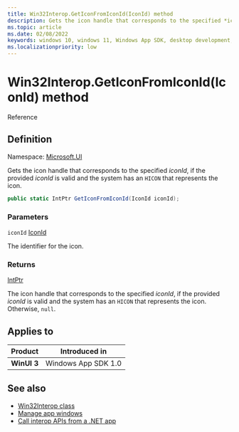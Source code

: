 ```yaml
---
title: Win32Interop.GetIconFromIconId(IconId) method
description: Gets the icon handle that corresponds to the specified *iconId*, if the provided *iconId* is valid and the system has an `HICON` that represents the icon.
ms.topic: article
ms.date: 02/08/2022
keywords: windows 10, windows 11, Windows App SDK, desktop development, winui, app sdk, C#, interop, Win32Interop.GetDisplayIdFromMonitor, GetDisplayIdFromMonitor
ms.localizationpriority: low
---
```


# Win32Interop.GetIconFromIconId(IconId) method

Reference

## Definition

Namespace: [Microsoft.UI](microsoft.ui.md)

Gets the icon handle that corresponds to the specified *iconId*, if the provided *iconId* is valid and the system has an `HICON` that represents the icon.

```csharp
public static IntPtr GetIconFromIconId(IconId iconId);
```

### Parameters

`iconId` [IconId](/windows/windows-app-sdk/api/winrt/microsoft.ui.iconid)

The identifier for the icon.

### Returns

[IntPtr](/dotnet/api/system.intptr)

The icon handle that corresponds to the specified *iconId*, if the provided *iconId* is valid and the system has an `HICON` that represents the icon. Otherwise, `null`.

## Applies to

| Product | Introduced in |
|-|-|
|**WinUI 3**|Windows App SDK 1.0|

## See also

* [Win32Interop class](microsoft.ui.win32interop.md)
* [Manage app windows](../../../windows-app-sdk/windowing/windowing-overview.md)
* [Call interop APIs from a .NET app](../../../desktop/modernize/winrt-com-interop-csharp.md)